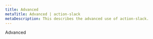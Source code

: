 ```yaml
---
title: Advanced
metaTitle: Advanced | action-slack
metaDescription: This describes the advanced use of action-slack.
---
```


Advanced
